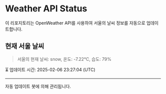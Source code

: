 
# Weather API Status

이 리포지토리는 OpenWeather API를 사용하여 서울의 날씨 정보를 자동으로 업데이트합니다.

## 현재 서울 날씨
> 서울의 현재 날씨: snow, 온도: -7.22°C, 습도: 79%

⏳ 업데이트 시간: 2025-02-06 23:27:04 (UTC)

---
자동 업데이트 봇에 의해 관리됩니다.
